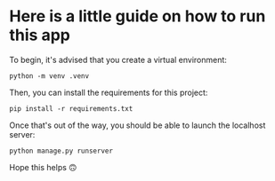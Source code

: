 <h1>Here is a little guide on how to run this app</h1>

To begin, it's advised that you create a virtual environment:
```
python -m venv .venv
```

Then, you can install the requirements for this project:
```
pip install -r requirements.txt
```

Once that's out of the way, you should be able to launch the localhost server:
```
python manage.py runserver
```

Hope this helps 🙃

<!-- <ol>
    <h2>
        <li> To Register a Book:</li>
    </h2>
    <ul>
        <li>Create an Author or find an existing one;</li>
        <span>Obs: Authors can't exist without a book.</span>
        <li>Inform the book data.</li>
    </ul>
    <h2>
        <li> To Register a Customer: </li>
    </h2>
    <ul>
        <li>Don't know yet.</li>
    </ul>
</ol> -->